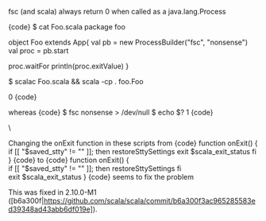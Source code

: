 fsc (and scala) always return 0 when called as a java.lang.Process

{code}
$ cat Foo.scala 
package foo

object Foo extends App{
  val pb = new ProcessBuilder("fsc", "nonsense")
  val proc = pb.start
  
  proc.waitFor
  println(proc.exitValue)
}
 
$ scalac Foo.scala && scala -cp . foo.Foo
 
0
{code}

whereas
{code}
$ fsc nonsense > /dev/null
$ echo $?
1
{code}

\\


Changing the onExit function in these scripts from
{code}
function onExit() {                                                                                                                                            
  if [[ "$saved_stty" != "" ]]; then
    restoreSttySettings
    exit $scala_exit_status
  fi  
}
{code}
to
{code}
function onExit() {                                                                                                                                            
  if [[ "$saved_stty" != "" ]]; then
    restoreSttySettings
  fi  
  exit $scala_exit_status
}
{code}
seems to fix the problem

 

This was fixed in 2.10.0-M1 ([b6a300f|https://github.com/scala/scala/commit/b6a300f3ac965285583ed39348ad43abb6df019e]).

